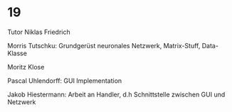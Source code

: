 # 19

Tutor Niklas Friedrich

Morris Tutschku: Grundgerüst neuronales Netzwerk, Matrix-Stuff, Data-Klasse

Moritz Klose

Pascal Uhlendorff: GUI Implementation

Jakob Hiestermann:	Arbeit an Handler, d.h Schnittstelle zwischen GUI und Netzwerk

